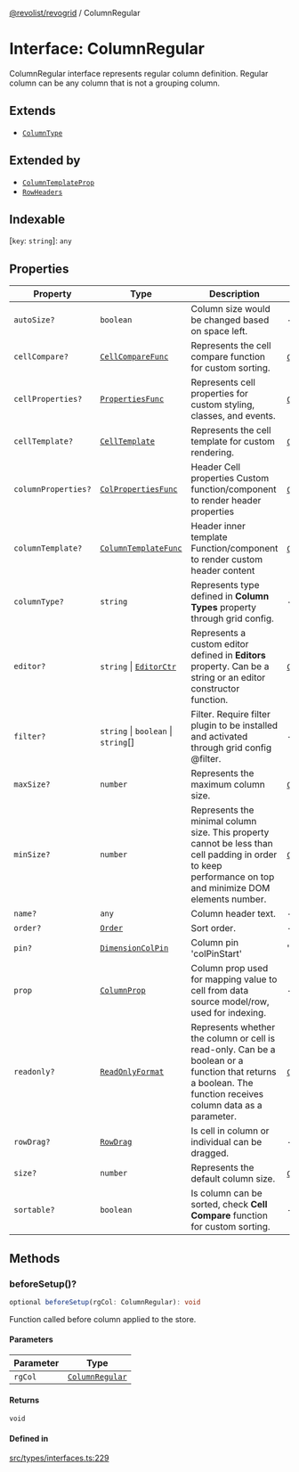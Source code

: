 [@revolist/revogrid](README.md) / ColumnRegular

# Interface: ColumnRegular

ColumnRegular interface represents regular column definition.
Regular column can be any column that is not a grouping column.

## Extends

- [`ColumnType`](Interface.ColumnType.md)

## Extended by

- [`ColumnTemplateProp`](Interface.ColumnTemplateProp.md)
- [`RowHeaders`](Interface.RowHeaders.md)

## Indexable

 \[`key`: `string`\]: `any`

## Properties

| Property | Type | Description | Inherited from | Defined in |
| ------ | ------ | ------ | ------ | ------ |
| `autoSize?` | `boolean` | Column size would be changed based on space left. | - | [src/types/interfaces.ts:205](https://github.com/revolist/revogrid/blob/69db770b4dd0e83354c8d987e03567beaf944291/src/types/interfaces.ts#L205) |
| `cellCompare?` | [`CellCompareFunc`](TypeAlias.CellCompareFunc.md) | Represents the cell compare function for custom sorting. | [`ColumnType`](Interface.ColumnType.md).`cellCompare` | [src/types/interfaces.ts:177](https://github.com/revolist/revogrid/blob/69db770b4dd0e83354c8d987e03567beaf944291/src/types/interfaces.ts#L177) |
| `cellProperties?` | [`PropertiesFunc`](TypeAlias.PropertiesFunc.md) | Represents cell properties for custom styling, classes, and events. | [`ColumnType`](Interface.ColumnType.md).`cellProperties` | [src/types/interfaces.ts:169](https://github.com/revolist/revogrid/blob/69db770b4dd0e83354c8d987e03567beaf944291/src/types/interfaces.ts#L169) |
| `cellTemplate?` | [`CellTemplate`](Interface.CellTemplate.md) | Represents the cell template for custom rendering. | [`ColumnType`](Interface.ColumnType.md).`cellTemplate` | [src/types/interfaces.ts:173](https://github.com/revolist/revogrid/blob/69db770b4dd0e83354c8d987e03567beaf944291/src/types/interfaces.ts#L173) |
| `columnProperties?` | [`ColPropertiesFunc`](TypeAlias.ColPropertiesFunc.md) | Header Cell properties Custom function/component to render header properties | [`ColumnType`](Interface.ColumnType.md).`columnProperties` | [src/types/interfaces.ts:116](https://github.com/revolist/revogrid/blob/69db770b4dd0e83354c8d987e03567beaf944291/src/types/interfaces.ts#L116) |
| `columnTemplate?` | [`ColumnTemplateFunc`](TypeAlias.ColumnTemplateFunc.md) | Header inner template Function/component to render custom header content | [`ColumnType`](Interface.ColumnType.md).`columnTemplate` | [src/types/interfaces.ts:111](https://github.com/revolist/revogrid/blob/69db770b4dd0e83354c8d987e03567beaf944291/src/types/interfaces.ts#L111) |
| `columnType?` | `string` | Represents type defined in **Column Types** property through grid config. | - | [src/types/interfaces.ts:225](https://github.com/revolist/revogrid/blob/69db770b4dd0e83354c8d987e03567beaf944291/src/types/interfaces.ts#L225) |
| `editor?` | `string` \| [`EditorCtr`](TypeAlias.EditorCtr.md) | Represents a custom editor defined in **Editors** property. Can be a string or an editor constructor function. | [`ColumnType`](Interface.ColumnType.md).`editor` | [src/types/interfaces.ts:165](https://github.com/revolist/revogrid/blob/69db770b4dd0e83354c8d987e03567beaf944291/src/types/interfaces.ts#L165) |
| `filter?` | `string` \| `boolean` \| `string`[] | Filter. Require filter plugin to be installed and activated through grid config @filter. | - | [src/types/interfaces.ts:209](https://github.com/revolist/revogrid/blob/69db770b4dd0e83354c8d987e03567beaf944291/src/types/interfaces.ts#L209) |
| `maxSize?` | `number` | Represents the maximum column size. | [`ColumnType`](Interface.ColumnType.md).`maxSize` | [src/types/interfaces.ts:160](https://github.com/revolist/revogrid/blob/69db770b4dd0e83354c8d987e03567beaf944291/src/types/interfaces.ts#L160) |
| `minSize?` | `number` | Represents the minimal column size. This property cannot be less than cell padding in order to keep performance on top and minimize DOM elements number. | [`ColumnType`](Interface.ColumnType.md).`minSize` | [src/types/interfaces.ts:156](https://github.com/revolist/revogrid/blob/69db770b4dd0e83354c8d987e03567beaf944291/src/types/interfaces.ts#L156) |
| `name?` | `any` | Column header text. | - | [src/types/interfaces.ts:201](https://github.com/revolist/revogrid/blob/69db770b4dd0e83354c8d987e03567beaf944291/src/types/interfaces.ts#L201) |
| `order?` | [`Order`](TypeAlias.Order.md) | Sort order. | - | [src/types/interfaces.ts:217](https://github.com/revolist/revogrid/blob/69db770b4dd0e83354c8d987e03567beaf944291/src/types/interfaces.ts#L217) |
| `pin?` | [`DimensionColPin`](TypeAlias.DimensionColPin.md) | Column pin 'colPinStart'|'colPinEnd'. | - | [src/types/interfaces.ts:197](https://github.com/revolist/revogrid/blob/69db770b4dd0e83354c8d987e03567beaf944291/src/types/interfaces.ts#L197) |
| `prop` | [`ColumnProp`](TypeAlias.ColumnProp.md) | Column prop used for mapping value to cell from data source model/row, used for indexing. | - | [src/types/interfaces.ts:193](https://github.com/revolist/revogrid/blob/69db770b4dd0e83354c8d987e03567beaf944291/src/types/interfaces.ts#L193) |
| `readonly?` | [`ReadOnlyFormat`](TypeAlias.ReadOnlyFormat.md) | Represents whether the column or cell is read-only. Can be a boolean or a function that returns a boolean. The function receives column data as a parameter. | [`ColumnType`](Interface.ColumnType.md).`readonly` | [src/types/interfaces.ts:146](https://github.com/revolist/revogrid/blob/69db770b4dd0e83354c8d987e03567beaf944291/src/types/interfaces.ts#L146) |
| `rowDrag?` | [`RowDrag`](TypeAlias.RowDrag.md) | Is cell in column or individual can be dragged. | - | [src/types/interfaces.ts:221](https://github.com/revolist/revogrid/blob/69db770b4dd0e83354c8d987e03567beaf944291/src/types/interfaces.ts#L221) |
| `size?` | `number` | Represents the default column size. | [`ColumnType`](Interface.ColumnType.md).`size` | [src/types/interfaces.ts:150](https://github.com/revolist/revogrid/blob/69db770b4dd0e83354c8d987e03567beaf944291/src/types/interfaces.ts#L150) |
| `sortable?` | `boolean` | Is column can be sorted, check **Cell Compare** function for custom sorting. | - | [src/types/interfaces.ts:213](https://github.com/revolist/revogrid/blob/69db770b4dd0e83354c8d987e03567beaf944291/src/types/interfaces.ts#L213) |

## Methods

### beforeSetup()?

```ts
optional beforeSetup(rgCol: ColumnRegular): void
```

Function called before column applied to the store.

#### Parameters

| Parameter | Type |
| ------ | ------ |
| `rgCol` | [`ColumnRegular`](Interface.ColumnRegular.md) |

#### Returns

`void`

#### Defined in

[src/types/interfaces.ts:229](https://github.com/revolist/revogrid/blob/69db770b4dd0e83354c8d987e03567beaf944291/src/types/interfaces.ts#L229)
